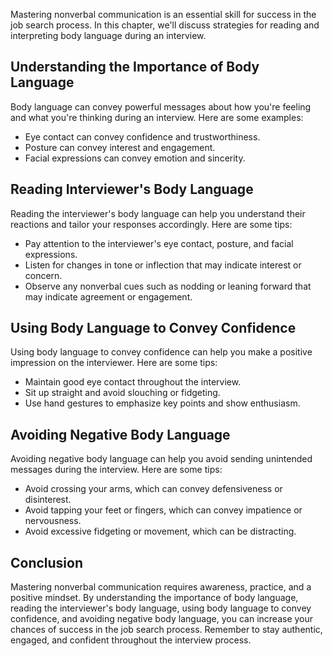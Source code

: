 
Mastering nonverbal communication is an essential skill for success in the job search process. In this chapter, we'll discuss strategies for reading and interpreting body language during an interview.

Understanding the Importance of Body Language
---------------------------------------------

Body language can convey powerful messages about how you're feeling and what you're thinking during an interview. Here are some examples:

* Eye contact can convey confidence and trustworthiness.
* Posture can convey interest and engagement.
* Facial expressions can convey emotion and sincerity.

Reading Interviewer's Body Language
-----------------------------------

Reading the interviewer's body language can help you understand their reactions and tailor your responses accordingly. Here are some tips:

* Pay attention to the interviewer's eye contact, posture, and facial expressions.
* Listen for changes in tone or inflection that may indicate interest or concern.
* Observe any nonverbal cues such as nodding or leaning forward that may indicate agreement or engagement.

Using Body Language to Convey Confidence
----------------------------------------

Using body language to convey confidence can help you make a positive impression on the interviewer. Here are some tips:

* Maintain good eye contact throughout the interview.
* Sit up straight and avoid slouching or fidgeting.
* Use hand gestures to emphasize key points and show enthusiasm.

Avoiding Negative Body Language
-------------------------------

Avoiding negative body language can help you avoid sending unintended messages during the interview. Here are some tips:

* Avoid crossing your arms, which can convey defensiveness or disinterest.
* Avoid tapping your feet or fingers, which can convey impatience or nervousness.
* Avoid excessive fidgeting or movement, which can be distracting.

Conclusion
----------

Mastering nonverbal communication requires awareness, practice, and a positive mindset. By understanding the importance of body language, reading the interviewer's body language, using body language to convey confidence, and avoiding negative body language, you can increase your chances of success in the job search process. Remember to stay authentic, engaged, and confident throughout the interview process.
